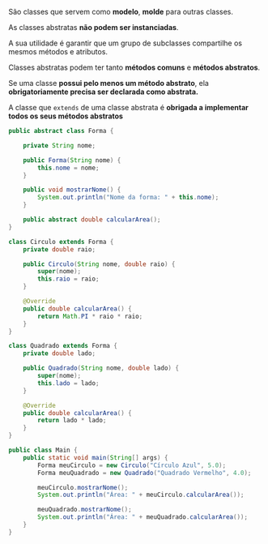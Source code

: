 São classes que servem como **modelo**, **molde** para outras classes.

As classes abstratas **não podem ser instanciadas**.

A sua utilidade é garantir que um grupo de subclasses compartilhe os mesmos métodos e atributos.

Classes abstratas podem ter tanto **métodos comuns** e **métodos abstratos**.

Se uma classe **possui pelo menos um método abstrato**, ela **obrigatoriamente precisa ser declarada como abstrata.**

A classe que `extends` de uma classe abstrata é **obrigada a implementar todos os seus métodos abstratos**

```Java
public abstract class Forma {

    private String nome;

    public Forma(String nome) {
        this.nome = nome;
    }

    public void mostrarNome() {
        System.out.println("Nome da forma: " + this.nome);
    }

    public abstract double calcularArea();
}

class Circulo extends Forma {
    private double raio;

    public Circulo(String nome, double raio) {
        super(nome);
        this.raio = raio;
    }

    @Override
    public double calcularArea() {
        return Math.PI * raio * raio;
    }
}

class Quadrado extends Forma {
    private double lado;

    public Quadrado(String nome, double lado) {
        super(nome);
        this.lado = lado;
    }

    @Override
    public double calcularArea() {
        return lado * lado;
    }
}

public class Main {
    public static void main(String[] args) {
        Forma meuCirculo = new Circulo("Círculo Azul", 5.0);
        Forma meuQuadrado = new Quadrado("Quadrado Vermelho", 4.0);

        meuCirculo.mostrarNome();
        System.out.println("Área: " + meuCirculo.calcularArea());

        meuQuadrado.mostrarNome();
        System.out.println("Área: " + meuQuadrado.calcularArea());
    }
}
```
